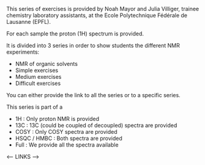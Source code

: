 This series of exercises is provided by Noah Mayor and Julia Villiger, trainee chemistry laboratory assistants, at the Ecole Polytechnique Fédérale de Lausanne (EPFL).

For each sample the proton (1H) spectrum is provided.

It is divided into 3 series in order to show students the different NMR experiments:

- NMR of organic solvents
- Simple exercises
- Medium exercises
- Difficult exercises

You can either provide the link to all the series or to a specific series.

This series is part of a

- 1H : Only proton NMR is provided
- 13C : 13C (could be coupled of decoupled) spectra are provided
- COSY : Only COSY spectra are provided
- HSQC / HMBC : Both spectra are provided
- Full : We provide all the spectra available

<-- LINKS -->

